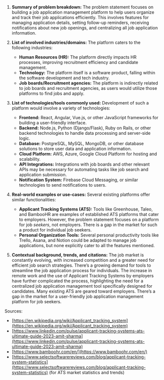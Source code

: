 1. **Summary of problem breakdown:** The problem statement focuses on building a job application management platform to help users organize and track their job applications efficiently. This involves features for managing application details, setting follow-up reminders, receiving notifications about new job openings, and centralizing all job application information.

2. **List of involved industries/domains:**  The platform caters to the following industries:

    * **Human Resources (HR):** The platform directly impacts HR processes, improving recruitment efficiency and candidate management.
    * **Technology:**  The platform itself is a software product, falling within the software development and tech industry.
    * **Job boards/Recruitment agencies:**  The platform is indirectly related to job boards and recruitment agencies, as users would utilize those platforms to find jobs and apply.

3. **List of technologies/tools commonly used:** Development of such a platform would involve a variety of technologies:

    * **Frontend:** React, Angular, Vue.js, or other JavaScript frameworks for building a user-friendly interface.
    * **Backend:** Node.js, Python (Django/Flask), Ruby on Rails, or other backend technologies to handle data processing and server-side logic.
    * **Database:**  PostgreSQL, MySQL, MongoDB, or other database solutions to store user data and application information.
    * **Cloud Platform:** AWS, Azure, Google Cloud Platform for hosting and scalability.
    * **API Integrations:**  Integrations with job boards and other relevant APIs may be necessary for automating tasks like job search and application submission.
    * **Notification System:** Firebase Cloud Messaging, or similar technologies to send notifications to users.

4. **Real-world examples or use-cases:** Several existing platforms offer similar functionalities:

    * **Applicant Tracking Systems (ATS):** Tools like Greenhouse, Taleo, and BambooHR are examples of established ATS platforms that cater to employers. However, the problem statement focuses on a platform for job *seekers*, not employers. There is a gap in the market for such a product for individual job seekers.
    * **Personal Organization Tools:** Several personal productivity tools like Trello, Asana, and Notion could be adapted to manage job applications, but none explicitly cater to all the features mentioned.

5. **Contextual background, trends, and citations:** The job market is constantly evolving, with increased competition and a greater need for efficient job search strategies.  There’s a growing demand for tools to streamline the job application process for individuals.  The increase in remote work and the use of Applicant Tracking Systems by employers have further complicated the process, highlighting the need for a centralized job application management tool specifically designed for candidates.  Many existing ATS are geared toward employers. There’s a gap in the market for a user-friendly job application management platform for job seekers.

Sources:

* [https://en.wikipedia.org/wiki/Applicant_tracking_system](https://en.wikipedia.org/wiki/Applicant_tracking_system)
* [https://www.linkedin.com/pulse/applicant-tracking-systems-ats-ultimate-guide-2023-amit-sharma](https://www.linkedin.com/pulse/applicant-tracking-systems-ats-ultimate-guide-2023-amit-sharma)
* [https://www.bamboohr.com/en/](https://www.bamboohr.com/en/)
* [https://www.selectsoftwarereviews.com/blog/applicant-tracking-system-statistics](https://www.selectsoftwarereviews.com/blog/applicant-tracking-system-statistics) (for ATS market statistics and trends)
